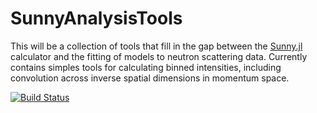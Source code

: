 # SunnyAnalysisTools 

This will be a collection of tools that fill in the gap between the [Sunny.jl](https://github.com/SunnySuite/Sunny.jl)
calculator and the fitting of models to neutron scattering data. Currently
contains simples tools for calculating binned intensities, including convolution
across inverse spatial dimensions in momentum space.

[![Build Status](https://github.com/ddahlbom/SunnyHelpersORNL.jl/actions/workflows/CI.yml/badge.svg?branch=main)](https://github.com/ddahlbom/SunnyHelpersORNL.jl/actions/workflows/CI.yml?query=branch%3Amain)
